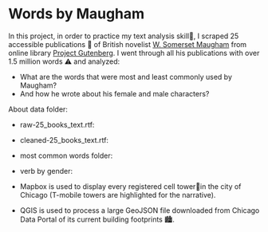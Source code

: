 # Words by Maugham

In this project, in order to practice my text analysis skill🧐, I scraped 25 accessible publications 📖 of British novelist [W. Somerset Maugham](https://en.wikipedia.org/wiki/W._Somerset_Maugham) from online library [Project Gutenberg](https://www.gutenberg.org/ebooks/author/126). I went through all his publications with over 1.5 million words ⚠️ and analyzed: 

- What are the words that were most and least commonly used by Maugham? 
- And how he wrote about his female and male characters? 

About data folder:
- raw-25_books_text.rtf: 
- cleaned-25_books_text.rtf: 
- most common words folder: 
- verb by gender:


- Mapbox is used to display every registered cell tower🗼in the city of Chicago (T-mobile towers are highlighted for the narrative).
- QGIS is used to process a large GeoJSON file downloaded from Chicago Data Portal of its current building footprints 🏙️. 

